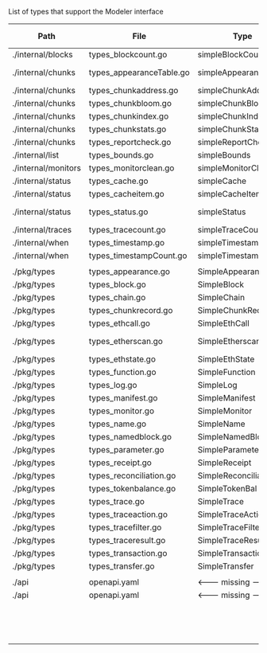 List of types that support the Modeler interface

| Path                | File                     | Type                  | Documented        | gen-c++ | gen-go |
| ------------------- | ------------------------ | --------------------- | ----------------- | ------- | ------ |
| ./internal/blocks   | types_blockcount.go      | simpleBlockCount      | blockCount        |         | x      |
| ./internal/chunks   | types_appearanceTable.go | simpleAppearanceTable | <--- missing ---> |         |        |
| ./internal/chunks   | types_chunkaddress.go    | simpleChunkAddress    | chunkAddress      |         | x      |
| ./internal/chunks   | types_chunkbloom.go      | simpleChunkBloom      | chunkBloom        |         | x      |
| ./internal/chunks   | types_chunkindex.go      | simpleChunkIndex      | chunkIndex        |         | x      |
| ./internal/chunks   | types_chunkstats.go      | simpleChunkStats      | chunkStats        |         | x      |
| ./internal/chunks   | types_reportcheck.go     | simpleReportCheck     | reportCheck       |         | x      |
| ./internal/list     | types_bounds.go          | simpleBounds          | bounds            |         | x      |
| ./internal/monitors | types_monitorclean.go    | simpleMonitorClean    | monitorClean      |         | x      |
| ./internal/status   | types_cache.go           | simpleCache           | cache             |         | x      | not turned on |
| ./internal/status   | types_cacheitem.go       | simpleCacheItem       | cacheItem         |         |        |
| ./internal/status   | types_status.go          | simpleStatus          | <--- missing ---> |         | x      |
| ./internal/traces   | types_tracecount.go      | simpleTraceCount      | traceCount        |         | x      |
| ./internal/when     | types_timestamp.go       | simpleTimestamp       | timestamp         |         |        |
| ./internal/when     | types_timestampCount.go  | simpleTimestampCount  | timestampCount    |         |        |
|                     |                          |                       |                   |         |        |
| ./pkg/types         | types_appearance.go      | SimpleAppearance      | appearance        | x       |        | not turned on |
| ./pkg/types         | types_block.go           | SimpleBlock           | block             | x       | x      |
| ./pkg/types         | types_chain.go           | SimpleChain           | chain             | x       | x      |
| ./pkg/types         | types_chunkrecord.go     | SimpleChunkRecord     | chunkRecord       |         | x      |
| ./pkg/types         | types_ethcall.go         | SimpleEthCall         | ethCall           | x       | x      |
| ./pkg/types         | types_etherscan.go       | SimpleEtherscan       | <--- missing ---> |         |        |
| ./pkg/types         | types_ethstate.go        | SimpleEthState        | ethState          | x       | x      |
| ./pkg/types         | types_function.go        | SimpleFunction        | function          | x       | x      |
| ./pkg/types         | types_log.go             | SimpleLog             | log               | x       | x      |
| ./pkg/types         | types_manifest.go        | SimpleManifest        | manifest          |         | x      |
| ./pkg/types         | types_monitor.go         | SimpleMonitor         | monitor           | x       |        | not turned on |
| ./pkg/types         | types_name.go            | SimpleName            | name              | x       | x      |
| ./pkg/types         | types_namedblock.go      | SimpleNamedBlock      | namedBlock        |         | x      |
| ./pkg/types         | types_parameter.go       | SimpleParameter       | parameter         | x       | x      |
| ./pkg/types         | types_receipt.go         | SimpleReceipt         | receipt           | x       | x      |
| ./pkg/types         | types_reconciliation.go  | SimpleReconciliation  | reconciliation    | x       | x      |
| ./pkg/types         | types_tokenbalance.go    | SimpleTokenBal        | tokenBalance      | x       | x      |
| ./pkg/types         | types_trace.go           | SimpleTrace           | trace             | x       | x      |
| ./pkg/types         | types_traceaction.go     | SimpleTraceAction     | traceAction       | x       | x      |
| ./pkg/types         | types_tracefilter.go     | SimpleTraceFilter     | traceFilter       |         | x      |
| ./pkg/types         | types_traceresult.go     | SimpleTraceResult     | traceResult       | x       | x      |
| ./pkg/types         | types_transaction.go     | SimpleTransaction     | transaction       | x       | x      |
| ./pkg/types         | types_transfer.go        | SimpleTransfer        | transfer          | x       | x      |
|                     |                          |                       |                   |         |        |
| ./api               | openapi.yaml             | <--- missing --->     | abi               |         |        |
| ./api               | openapi.yaml             | <--- missing --->     | appearanceCount   |         |        |
|                     |                          |                       |                   |         |        |
|                     |                          |                       | logfilter         |         |        |
|                     |                          |                       | chain             |         |        |
|                     |                          |                       | key               |         |        |
